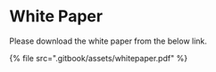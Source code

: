 # White Paper

Please download the white paper from the below link.

{% file src=".gitbook/assets/whitepaper.pdf" %}

